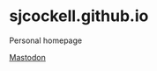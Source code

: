 # sjcockell.github.io
Personal homepage

<a rel="me" href="https://genomic.social/@sjcockell">Mastodon</a>
